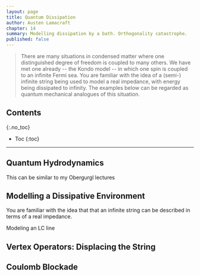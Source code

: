 ```yaml
---
layout: page
title: Quantum Dissipation
author: Austen Lamacraft
chapter: 14
summary: Modelling dissipation by a bath. Orthogonality catastrophe.
published: false
---
```


> There are many situations in condensed matter where one distinguished degree of freedom is coupled to many others. We have met one already -- the Kondo model -- in which one spin is coupled to an infinite Fermi sea. You are familiar with the idea of a (semi-) infinite string being used to model a real impedance, with energy being dissipated to infinity. The examples below can be regarded as quantum mechanical analogues of this situation.

## Contents
{:.no_toc}

* Toc
{:toc}

---

## Quantum Hydrodynamics

This can be similar to my Obergurgl lectures

## Modelling a Dissipative Environment

You are familiar with the idea that that an infinite string can be described in terms of a real impedance.

Modeling an LC line

## Vertex Operators: Displacing the String

## Coulomb Blockade
